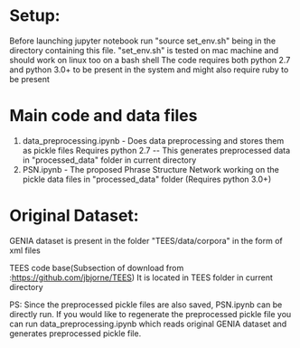 Setup:
======
Before launching jupyter notebook run "source set_env.sh" being in the directory containing this file. "set_env.sh" is tested on mac machine and should work on linux too on a bash shell
The code requires both python 2.7 and python 3.0+ to be present in the system and might also require ruby to be present

Main code and data files
========================
1) data_preprocessing.ipynb - Does data preprocessing and stores them as pickle files Requires python 2.7
-- This generates preprocessed data in "processed_data" folder in current directory
2) PSN.ipynb - The proposed Phrase Structure Network working on the pickle data files in "processed_data" folder (Requires python 3.0+)

Original Dataset:
=================
GENIA dataset is present in the folder "TEES/data/corpora" in the form of xml files

TEES code base(Subsection of download from :https://github.com/jbjorne/TEES)
It is located in TEES folder in current directory


PS: Since the preprocessed pickle files are also saved, PSN.ipynb can be directly run. If you would like to regenerate the preprocessed pickle file you can run data_preprocessing.ipynb which reads original GENIA dataset and generates preprocessed pickle file.

